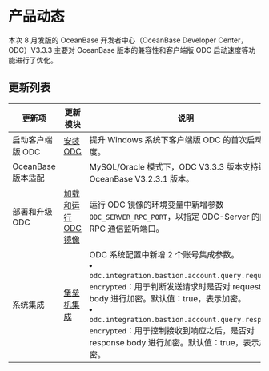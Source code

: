 产品动态 
=========================

本次 8 月发版的 OceanBase 开发者中心（OceanBase Developer Center，ODC）V3.3.3 主要对 OceanBase 版本的兼容性和客户端版 ODC 启动速度等功能进行了优化。

更新列表 
-------------------------



|      更新项       |                            更新模块                             |                                                                                                                                                                           说明                                                                                                                                                                            |
|----------------|-------------------------------------------------------------|---------------------------------------------------------------------------------------------------------------------------------------------------------------------------------------------------------------------------------------------------------------------------------------------------------------------------------------------------------|
| 启动客户端版 ODC     | [安装 ODC](../7.client-odc-user-guide/1.client-odc-install-odc.md)       | 提升 Windows 系统下客户端版 ODC 的首次启动速度。                                                                                                                                                                                                                                                                                                                         |
| OceanBase 版本适配 |                                                             | MySQL/Oracle 模式下，ODC V3.3.3 版本支持适配 OceanBase V3.2.3.1 版本。                                                                                                                                                                                                                                                                                                |
| 部署和升级 ODC      | [加载和运行 ODC 镜像](../8.deployment-guide/3.deploy-a-single-odc-node/2.load-and-run-single-odc-images.md) | 运行 ODC 镜像的环境变量中新增参数 `ODC_SERVER_RPC_PORT`，以指定 ODC-Server 的内部 RPC 通信监听端口。                                                                                                                                                                                                                                                                                |
| 系统集成           | [堡垒机集成](../10.bastion-host-integration-guide/1.bastion-overview.md)        | ODC 系统配置中新增 2 个账号集成参数。 <li> `odc.integration.bastion.account.query.request-encrypted`：用于判断发送请求时是否对 request body 进行加密。默认值：true，表示加密。</li>   <li> `odc.integration.bastion.account.query.response-encrypted`：用于控制接收到响应之后，是否对 response body 进行加密。默认值：true，表示加密。</li>    |